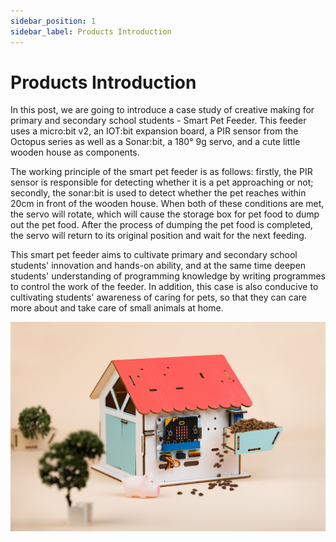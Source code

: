 ```yaml
---
sidebar_position: 1
sidebar_label: Products Introduction
---
```


# Products Introduction

In this post, we are going to introduce a case study of creative making for primary and secondary school students - Smart Pet Feeder. This feeder uses a micro:bit v2, an IOT:bit expansion board, a PIR sensor from the Octopus series as well as a Sonar:bit, a 180° 9g servo, and a cute little wooden house as components.

The working principle of the smart pet feeder is as follows: firstly, the PIR sensor is responsible for detecting whether it is a pet approaching or not; secondly, the  sonar:bit is used to detect whether the pet reaches within 20cm in front of the wooden house. When both of these conditions are met, the servo will rotate, which will cause the storage box for pet food to dump out the pet food. After the process of dumping the pet food is completed, the servo will return to its original position and wait for the next feeding.

This smart pet feeder aims to cultivate primary and secondary school students' innovation and hands-on ability, and at the same time deepen students' understanding of programming knowledge by writing programmes to control the work of the feeder. In addition, this case is also conducive to cultivating students' awareness of caring for pets, so that they can care more about and take care of small animals at home.

![](./images/microbit-smart-maker-kit-pet.png)

